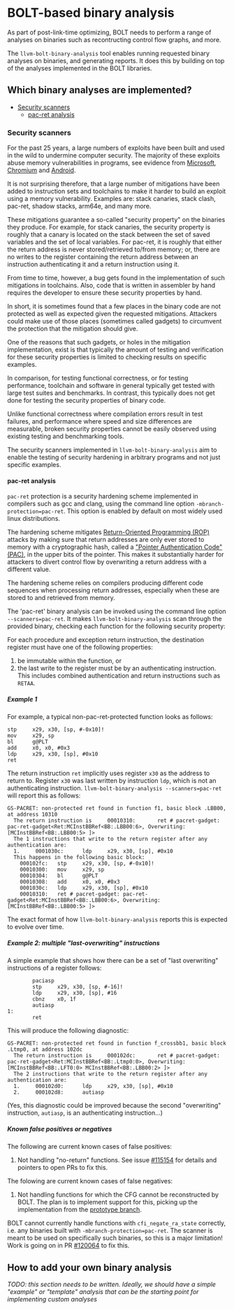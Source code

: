 # BOLT-based binary analysis

As part of post-link-time optimizing, BOLT needs to perform a range of analyses
on binaries such as recontructing control flow graphs, and more.

The `llvm-bolt-binary-analysis` tool enables running requested binary analyses
on binaries, and generating reports. It does this by building on top of the
analyses implemented in the BOLT libraries.

## Which binary analyses are implemented?

* [Security scanners](#security-scanners)
  * [pac-ret analysis](#pac-ret-analysis)

### Security scanners

For the past 25 years, a large numbers of exploits have been built and used in
the wild to undermine computer security. The majority of these exploits abuse
memory vulnerabilities in programs, see evidence from
[Microsoft](https://youtu.be/PjbGojjnBZQ?si=oCHCa0SHgaSNr6Gr&t=836),
[Chromium](https://www.chromium.org/Home/chromium-security/memory-safety/) and
[Android](https://security.googleblog.com/2021/01/data-driven-security-hardening-in.html).

It is not surprising therefore, that a large number of mitigations have been
added to instruction sets and toolchains to make it harder to build an exploit
using a memory vulnerability. Examples are: stack canaries, stack clash,
pac-ret, shadow stacks, arm64e, and many more.

These mitigations guarantee a so-called "security property" on the binaries they
produce. For example, for stack canaries, the security property is roughly that
a canary is located on the stack between the set of saved variables and the set
of local variables. For pac-ret, it is roughly that either the return address is
never stored/retrieved to/from memory; or, there are no writes to the register
containing the return address between an instruction authenticating it and a
return instruction using it.

From time to time, however, a bug gets found in the implementation of such
mitigations in toolchains. Also, code that is written in assembler by hand
requires the developer to ensure these security properties by hand.

In short, it is sometimes found that a few places in the binary code are not
protected as well as expected given the requested mitigations. Attackers could
make use of those places (sometimes called gadgets) to circumvent the protection
that the mitigation should give.

One of the reasons that such gadgets, or holes in the mitigation implementation,
exist is that typically the amount of testing and verification for these
security properties is limited to checking results on specific examples.

In comparison, for testing functional correctness, or for testing performance,
toolchain and software in general typically get tested with large test suites
and benchmarks. In contrast, this typically does not get done for testing the
security properties of binary code.

Unlike functional correctness where compilation errors result in test failures,
and performance where speed and size differences are measurable, broken security
properties cannot be easily observed using existing testing and benchmarking
tools.

The security scanners implemented in `llvm-bolt-binary-analysis` aim to enable
the testing of security hardening in arbitrary programs and not just specific
examples.


#### pac-ret analysis

`pac-ret` protection is a security hardening scheme implemented in compilers
such as gcc and clang, using the command line option
`-mbranch-protection=pac-ret`. This option is enabled by default on most widely
used linux distributions.

The hardening scheme mitigates
[Return-Oriented Programming (ROP)](https://llsoftsec.github.io/llsoftsecbook/#return-oriented-programming)
attacks by making sure that return addresses are only ever stored to memory with
a cryptographic hash, called a
["Pointer Authentication Code" (PAC)](https://llsoftsec.github.io/llsoftsecbook/#pointer-authentication),
in the upper bits of the pointer. This makes it substantially harder for
attackers to divert control flow by overwriting a return address with a
different value.

The hardening scheme relies on compilers producing different code sequences when
processing return addresses, especially when these are stored to and retrieved
from memory.

The 'pac-ret' binary analysis can be invoked using the command line option
`--scanners=pac-ret`. It makes `llvm-bolt-binary-analysis` scan through the
provided binary, checking each function for the following security property:

For each procedure and exception return instruction, the destination register
must have one of the following properties:

1. be immutable within the function, or
2. the last write to the register must be by an authenticating instruction. This
   includes combined authentication and return instructions such as `RETAA`.

##### Example 1

For example, a typical non-pac-ret-protected function looks as follows:

```
stp     x29, x30, [sp, #-0x10]!
mov     x29, sp
bl      g@PLT
add     x0, x0, #0x3
ldp     x29, x30, [sp], #0x10
ret
```

The return instruction `ret` implicitly uses register `x30` as the address to
return to. Register `x30` was last written by instruction `ldp`, which is not an
authenticating instruction. `llvm-bolt-binary-analysis --scanners=pac-ret` will
report this as follows:

```
GS-PACRET: non-protected ret found in function f1, basic block .LBB00, at address 10310
  The return instruction is     00010310:       ret # pacret-gadget: pac-ret-gadget<Ret:MCInstBBRef<BB:.LBB00:6>, Overwriting:[MCInstBBRef<BB:.LBB00:5> ]>
  The 1 instructions that write to the return register after any authentication are:
  1.     0001030c:      ldp     x29, x30, [sp], #0x10
  This happens in the following basic block:
    000102fc:   stp     x29, x30, [sp, #-0x10]!
    00010300:   mov     x29, sp
    00010304:   bl      g@PLT
    00010308:   add     x0, x0, #0x3
    0001030c:   ldp     x29, x30, [sp], #0x10
    00010310:   ret # pacret-gadget: pac-ret-gadget<Ret:MCInstBBRef<BB:.LBB00:6>, Overwriting:[MCInstBBRef<BB:.LBB00:5> ]>
```

The exact format of how `llvm-bolt-binary-analysis` reports this is expected to
evolve over time.

##### Example 2: multiple "last-overwriting" instructions

A simple example that shows how there can be a set of "last overwriting"
instructions of a register follows:

```
        paciasp
        stp     x29, x30, [sp, #-16]!
        ldp     x29, x30, [sp], #16
        cbnz    x0, 1f
        autiasp
1:
        ret
```

This will produce the following diagnostic:

```
GS-PACRET: non-protected ret found in function f_crossbb1, basic block .Ltmp0, at address 102dc
  The return instruction is     000102dc:       ret # pacret-gadget: pac-ret-gadget<Ret:MCInstBBRef<BB:.Ltmp0:0>, Overwriting:[MCInstBBRef<BB:.LFT0:0> MCInstBBRef<BB:.LBB00:2> ]>
  The 2 instructions that write to the return register after any authentication are:
  1.     000102d0:      ldp     x29, x30, [sp], #0x10
  2.     000102d8:      autiasp
```

(Yes, this diagnostic could be improved because the second "overwriting"
instruction, `autiasp`, is an authenticating instruction...)

##### Known false positives or negatives

The following are current known cases of false positives:

1. Not handling "no-return" functions. See issue
   [#115154](https://github.com/llvm/llvm-project/issues/115154) for details and
   pointers to open PRs to fix this.

The folowing are current known cases of false negatives:

1. Not handling functions for which the CFG cannot be reconstructed by BOLT. The
   plan is to implement support for this, picking up the implementation from the
   [prototype branch](
   https://github.com/llvm/llvm-project/compare/main...kbeyls:llvm-project:bolt-gadget-scanner-prototype).

BOLT cannot currently handle functions with `cfi_negate_ra_state` correctly,
i.e. any binaries built with `-mbranch-protection=pac-ret`. The scanner is meant
to be used on specifically such binaries, so this is a major limitation! Work is
going on in PR [#120064](https://github.com/llvm/llvm-project/pull/120064) to
fix this.

## How to add your own binary analysis

_TODO: this section needs to be written. Ideally, we should have a simple
"example" or "template" analysis that can be the starting point for implementing
custom analyses_
